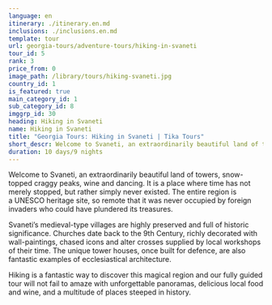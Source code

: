 ```yaml
---
language: en
itinerary: ./itinerary.en.md
inclusions: ./inclusions.en.md
template: tour
url: georgia-tours/adventure-tours/hiking-in-svaneti
tour_id: 5
rank: 3
price_from: 0
image_path: /library/tours/hiking-svaneti.jpg
country_id: 1
is_featured: true
main_category_id: 1
sub_category_id: 8
imggrp_id: 30
heading: Hiking in Svaneti
name: Hiking in Svaneti
title: "Georgia Tours: Hiking in Svaneti | Tika Tours"
short_descr: Welcome to Svaneti, an extraordinarily beautiful land of towers, snow-topped craggy peaks, wine and dancing.
duration: 10 days/9 nights
---
```

Welcome to Svaneti, an extraordinarily beautiful land of towers, snow\-topped craggy
peaks, wine and dancing. It is a place where time has not merely stopped, but rather
simply never existed. The entire region is a UNESCO heritage site, so remote that
it was never occupied by foreign invaders who could have plundered its treasures.

Svaneti’s medieval\-type villages are highly preserved and full of historic significance.
Churches date back to the 9th Century, richly decorated with wall\-paintings, chased
icons and alter crosses supplied by local workshops of their time. The unique tower
houses, once built for defence, are also fantastic examples of ecclesiastical architecture.

Hiking is a fantastic way to discover this magical region and our fully guided tour
will not fail to amaze with unforgettable panoramas, delicious local food and wine,
and a multitude of places steeped in history.
